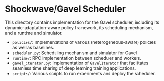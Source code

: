 # Shockwave/Gavel Scheduler

This directory contains implementation for the Gavel scheduler, including
its dynamic-adaptation-aware policy framework, its scheduling mechanism, and a runtime
and simulator.

- `policies/`: Implementations of various (heterogeneous-aware) policies as well
  as baselines.
- `scheduler.py`: Scheduling mechanism and simulator for Gavel.
- `runtime/`: RPC implementation between scheduler and workers.
- `gavel_iterator.py`: Implementation of `GavelIterator` that facilitates
  seamless time sharing of deep learning training applications.
- `scripts/`: Various scripts to run experiments and deploy the scheduler.
